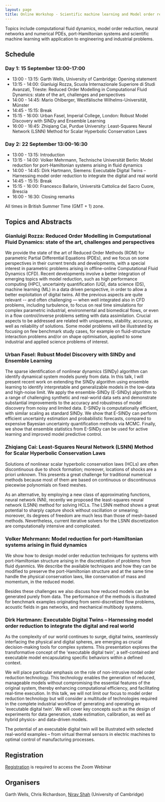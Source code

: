 ```yaml
---
layout: page
title: Online Workshop - Scientific machine learning and Model order reduction for partial differential equations
---
```


Topics include computational fluid dynamics, model order reduction, neural networks and numerical PDEs, port-Hamiltonian systems and scientific machine learning with application to engineering and industrial problems.

## Schedule

### Day 1: 15 September 13:00-17:00

- 13:00 - 13:15: Garth Wells, University of Cambridge: Opening statement
- 13:15 - 14:00: Gianluigi Rozza, Scuola Internazionale Superiore di Studi Avanzati, Trieste: Reduced Order Modelling in Computational Fluid Dynamics: state of the art, challenges and perspectives
- 14:00 - 14:45: Mario Ohlberger, Westfälische Wilhelms-Universität, Münster
- 14:45 - 15:15: Break
- 15:15 - 16:00: Urban Fasel, Imperial College, London: Robust Model Discovery with SINDy and Ensemble Learning
- 16:00 - 16:45: Zhiqiang Cai, Purdue University: Least-Squares Neural Network (LSNN) Method for Scalar Hyperbolic Conservation Laws

### Day 2: 22 September 13:00-16:30

- 13:00 - 13:15: Introduction
- 13:15 - 14:00: Volker Mehrmann, Technische Universität Berlin: Model reduction  for port-Hamiltonian systems arising in fluid dynamics
- 14:00 - 14:45: Dirk Hartmann, Siemens: Executable Digital Twins – Harnessing model order reduction to integrate the digital and real world
- 14:45 - 15:15: Break
- 15:15 - 16:00: Francesco Ballarin, Università Cattolica del Sacro Cuore, Brescia
- 16:00 - 16:30: Closing remarks

All times in British Summer Time (GMT + 1) zone.

## Topics and Abstracts

### Gianluigi Rozza: Reduced Order Modelling in Computational Fluid Dynamics: state of the art, challenges and perspectives

We provide the state of the art of Reduced Order Methods (ROM) for parametric Partial Differential Equations (PDEs), and we focus on some perspectives in their current trends and developments, with a special interest in parametric problems arising in offline-online Computational Fluid Dynamics (CFD). Recent developments involve a better integration of emerging topics with model reduction, such as high performance computing (HPC), uncertainty quantification (UQ), data science (DS), machine learning (ML) in a data driven perspective, in order to allow a better exploitation of digital twins. All the previous aspects are quite relevant -- and often challenging —  when well integrated also in CFD problems, including turbulence, to focus on real time simulations for complex parametric industrial, environmental and biomedical flows, or even in a flow control/inverse problems setting with data assimilation. Crucial aspects to be addressed are related with uniqueness, stability, accuracy, as well as reliability of solutions. Some model problems will be illustrated by focusing on few benchmark study cases, for example on fluid-structure interaction problems and/or on shape optimisation, applied to some industrial and applied science problems of interest.

### Urban Fasel: Robust Model Discovery with SINDy and Ensemble Learning

The sparse identification of nonlinear dynamics (SINDy) algorithm can identify dynamical system models purely from data. In this talk, I will present recent work on extending the SINDy algorithm using ensemble learning to identify interpretable and generalizable models in the low-data and high-noise limit. We apply the ensemble-SINDy (E-SINDy) algorithm to a range of challenging synthetic and real-world data sets and demonstrate substantial improvements to the accuracy and robustness of model discovery from noisy and limited data. E-SINDy is computationally efficient, with similar scaling as standard SINDy. We show that E-SINDy can perform efficient uncertainty estimation and probabilistic forecasts, compared to expensive Bayesian uncertainty quantification methods via MCMC. Finally, we show that ensemble statistics from E-SINDy can be used for active learning and improved model predictive control.

### Zhiqiang Cai: Least-Squares Neural Network (LSNN) Method for Scalar Hyperbolic Conservation Laws

Solutions of nonlinear scalar hyperbolic conservation laws (HCLs) are often discontinuous due to shock formation; moreover, locations of shocks are a priori unknown. This presents a great challenge for traditional numerical methods because most of them are based on continuous or discontinuous piecewise polynomials on fixed meshes.

As an alternative, by employing a new class of approximating functions, neural network (NN), recently we proposed the least-squares neural network (LSNN) method for solving HCLs. The LSNN method shows a great potential to sharply capture shock without oscillation or smearing; moreover, its degrees of freedom are much less than those of mesh-based methods. Nevertheless, current iterative solvers for the LSNN discretization are computationally intensive and complicated.

### Volker Mehrmann: Model reduction  for port-Hamiltonian systems arising in fluid dynamics

We show how to design model order reduction techniques for systems with port-Hamiltonian structure arising in the discretization of problems from fluid dyanmics. We describe the available techniques and how they can be modified to preserve the port-Hamiltonian structure and at the same time handle the physical conservation laws, like conservation of mass and momentum, in the reduced model.

Besides these challenges we also discuss how reduced models can be generated purely from data. The performance of the methods is illustrated for benchmark examples originating from semi-discretized flow problems, acoustic fields in gas networks, and mechanical multibody systems.

### Dirk Hartmann: Executable Digital Twins – Harnessing model order reduction to integrate the digital and real world

As the complexity of our world continues to surge, digital twins, seamlessly interfacing the physical and digital spheres, are emerging as crucial decision-making tools for complex systems. This presentation explores the transformative concept of the 'executable digital twin', a self-contained and executable model encapsulating specific behaviors within a defined context.

We will place particular emphasis on the role of non-intrusive model order reduction technology. This technology enables the generation of reduced, manageable models without compromising the essential features of the original system, thereby enhancing computational efficiency, and facilitating real-time execution. In this talk, we will not limit our focus to model order reduction technology but will consider a multitude of technologies required in the complete industrial workflow of generating and operating an 'executable digital twin'. We will cover key concepts such as the design of experiments for data generation, state estimation, calibration, as well as hybrid physics- and data-driven models.

The potential of an executable digital twin will be illustrated with selected real-world examples – from virtual thermal sensors in electric machines to optimal control of manufacturing processes.

## Registration

[Registration](https://www.eventbrite.co.uk/e/666842954227) is required to access the Zoom Webinar

## Organisers

Garth Wells, Chris Richardson, [Nirav Shah](mailto:nvs31@cam.ac.uk) (University of Cambridge)
